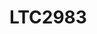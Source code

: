 # LTC2983

```{devicetree} /wsshare/analog_work/vger/linux/Documentation/devicetree/bindings/iio/temperature/adi,ltc2983.yaml
```